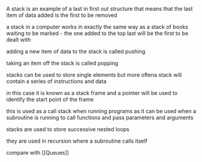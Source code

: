 A stack is an example of a last in first out structure that means that the last item of data added is the first to be removed

a stack in a computer works in exactly the same way as a stack of books waiting to be marked - the one added to the top last will be the first to be dealt with

adding a new item of data to the stack is called pushing

taking an item off the stack is called popping

stacks can be used to store single elements but more oftena  stack will contain a series of instructions and data

in this case it is known as a stack frame and a pointer will be used to identify the start point of the frame

this is used as a call stack when running programs as it can be used when a subroutine is running to call functions and pass parameters and arguments


stacks are used to store successive nested loops 

they are used in recursion where a subroutine calls itself

compare with [[Queues]]
